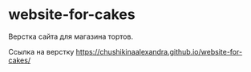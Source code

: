 # website-for-cakes

Верстка сайта для магазина тортов.

Ссылка на верстку https://chushikinaalexandra.github.io/website-for-cakes/
